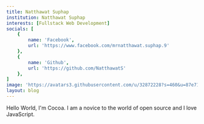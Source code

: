 ```yaml
---
title: Natthawat Suphap 
institution: Natthawat Suphap 
interests: [Fullstack Web Development]
socials: [
    {
        name: 'Facebook',
        url: 'https://www.facebook.com/mrnatthawat.suphap.9'
    },
    {
        name: 'Github',
        url: 'https://github.com/NatthawatS'
    },
]
image: 'https://avatars3.githubusercontent.com/u/32872228?s=460&u=87e71d473874467c2d0435e4d01095d2fe51eb2c&v=4'
layout: blog
---
```



Hello World, I'm Cocoa. I am a novice to the world of open source and I love JavaScript.
